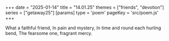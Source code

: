 +++
date = "2025-01-14"
title = "14.01.25"
themes = ["friends", "devotion"]
series = ["getaway25"]
[params]
  type = 'poem'
  pageKey = 'src/poem.js'
+++

What a faithful friend,
In pain and mystery,
In time and round each hurling bend,
The fearsome one, fragrant mercy.
